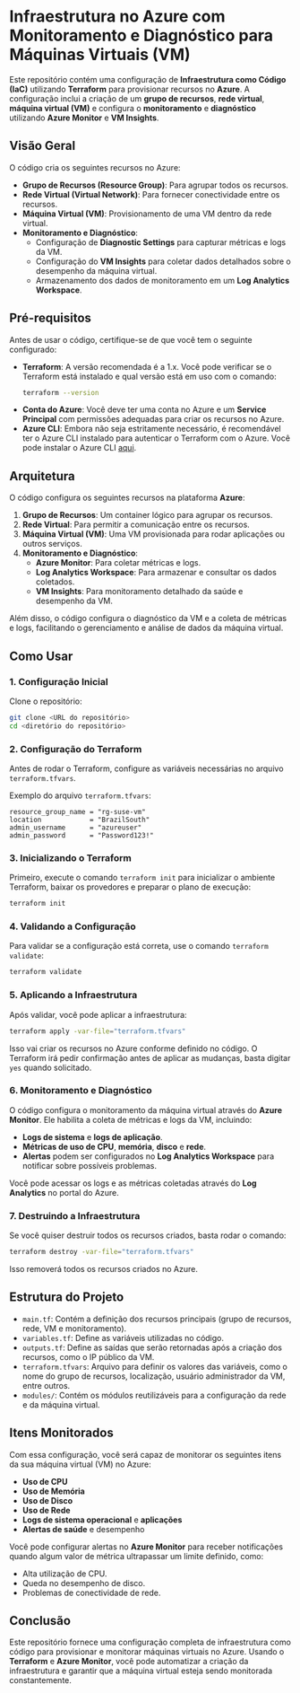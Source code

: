 
# **Infraestrutura no Azure com Monitoramento e Diagnóstico para Máquinas Virtuais (VM)**

Este repositório contém uma configuração de **Infraestrutura como Código (IaC)** utilizando **Terraform** para provisionar recursos no **Azure**. A configuração inclui a criação de um **grupo de recursos**, **rede virtual**, **máquina virtual (VM)** e configura o **monitoramento** e **diagnóstico** utilizando **Azure Monitor** e **VM Insights**.

## **Visão Geral**

O código cria os seguintes recursos no Azure:
- **Grupo de Recursos (Resource Group)**: Para agrupar todos os recursos.
- **Rede Virtual (Virtual Network)**: Para fornecer conectividade entre os recursos.
- **Máquina Virtual (VM)**: Provisionamento de uma VM dentro da rede virtual.
- **Monitoramento e Diagnóstico**:
  - Configuração de **Diagnostic Settings** para capturar métricas e logs da VM.
  - Configuração do **VM Insights** para coletar dados detalhados sobre o desempenho da máquina virtual.
  - Armazenamento dos dados de monitoramento em um **Log Analytics Workspace**.

## **Pré-requisitos**

Antes de usar o código, certifique-se de que você tem o seguinte configurado:
- **Terraform**: A versão recomendada é a 1.x. Você pode verificar se o Terraform está instalado e qual versão está em uso com o comando:
  ```bash
  terraform --version
  ```
- **Conta do Azure**: Você deve ter uma conta no Azure e um **Service Principal** com permissões adequadas para criar os recursos no Azure.
- **Azure CLI**: Embora não seja estritamente necessário, é recomendável ter o Azure CLI instalado para autenticar o Terraform com o Azure. Você pode instalar o Azure CLI [aqui](https://docs.microsoft.com/en-us/cli/azure/install-azure-cli).

## **Arquitetura**

O código configura os seguintes recursos na plataforma **Azure**:
1. **Grupo de Recursos**: Um container lógico para agrupar os recursos.
2. **Rede Virtual**: Para permitir a comunicação entre os recursos.
3. **Máquina Virtual (VM)**: Uma VM provisionada para rodar aplicações ou outros serviços.
4. **Monitoramento e Diagnóstico**:
   - **Azure Monitor**: Para coletar métricas e logs.
   - **Log Analytics Workspace**: Para armazenar e consultar os dados coletados.
   - **VM Insights**: Para monitoramento detalhado da saúde e desempenho da VM.

Além disso, o código configura o diagnóstico da VM e a coleta de métricas e logs, facilitando o gerenciamento e análise de dados da máquina virtual.

## **Como Usar**

### 1. **Configuração Inicial**

Clone o repositório:
```bash
git clone <URL do repositório>
cd <diretório do repositório>
```

### 2. **Configuração do Terraform**

Antes de rodar o Terraform, configure as variáveis necessárias no arquivo `terraform.tfvars`.

Exemplo do arquivo `terraform.tfvars`:
```hcl
resource_group_name = "rg-suse-vm"
location            = "BrazilSouth"
admin_username      = "azureuser"
admin_password      = "Password123!"
```

### 3. **Inicializando o Terraform**

Primeiro, execute o comando `terraform init` para inicializar o ambiente Terraform, baixar os provedores e preparar o plano de execução:
```bash
terraform init
```

### 4. **Validando a Configuração**

Para validar se a configuração está correta, use o comando `terraform validate`:
```bash
terraform validate
```

### 5. **Aplicando a Infraestrutura**

Após validar, você pode aplicar a infraestrutura:
```bash
terraform apply -var-file="terraform.tfvars"
```

Isso vai criar os recursos no Azure conforme definido no código. O Terraform irá pedir confirmação antes de aplicar as mudanças, basta digitar `yes` quando solicitado.

### 6. **Monitoramento e Diagnóstico**

O código configura o monitoramento da máquina virtual através do **Azure Monitor**. Ele habilita a coleta de métricas e logs da VM, incluindo:
- **Logs de sistema** e **logs de aplicação**.
- **Métricas de uso de CPU**, **memória**, **disco** e **rede**.
- **Alertas** podem ser configurados no **Log Analytics Workspace** para notificar sobre possíveis problemas.

Você pode acessar os logs e as métricas coletadas através do **Log Analytics** no portal do Azure.

### 7. **Destruindo a Infraestrutura**

Se você quiser destruir todos os recursos criados, basta rodar o comando:
```bash
terraform destroy -var-file="terraform.tfvars"
```

Isso removerá todos os recursos criados no Azure.

## **Estrutura do Projeto**

- `main.tf`: Contém a definição dos recursos principais (grupo de recursos, rede, VM e monitoramento).
- `variables.tf`: Define as variáveis utilizadas no código.
- `outputs.tf`: Define as saídas que serão retornadas após a criação dos recursos, como o IP público da VM.
- `terraform.tfvars`: Arquivo para definir os valores das variáveis, como o nome do grupo de recursos, localização, usuário administrador da VM, entre outros.
- `modules/`: Contém os módulos reutilizáveis para a configuração da rede e da máquina virtual.

## **Itens Monitorados**

Com essa configuração, você será capaz de monitorar os seguintes itens da sua máquina virtual (VM) no Azure:
- **Uso de CPU**
- **Uso de Memória**
- **Uso de Disco**
- **Uso de Rede**
- **Logs de sistema operacional** e **aplicações**
- **Alertas de saúde** e desempenho

Você pode configurar alertas no **Azure Monitor** para receber notificações quando algum valor de métrica ultrapassar um limite definido, como:
- Alta utilização de CPU.
- Queda no desempenho de disco.
- Problemas de conectividade de rede.

## **Conclusão**

Este repositório fornece uma configuração completa de infraestrutura como código para provisionar e monitorar máquinas virtuais no Azure. Usando o **Terraform** e **Azure Monitor**, você pode automatizar a criação da infraestrutura e garantir que a máquina virtual esteja sendo monitorada constantemente.
